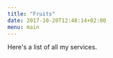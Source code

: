 ```yaml
---
title: "Fruits"
date: 2017-10-20T12:48:14+02:00
menu: main
---
```





Here's a list of all my services.

